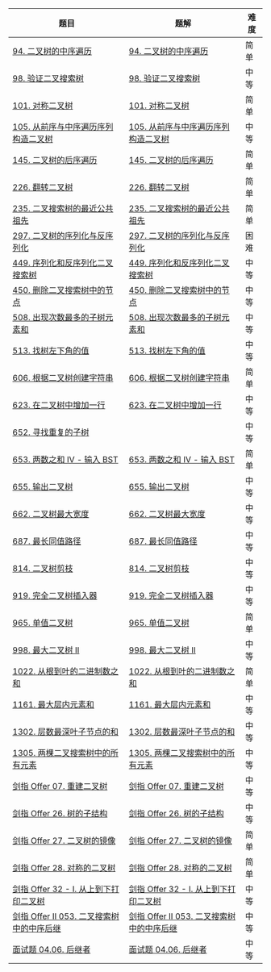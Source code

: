 | 题目                                                         | 题解                                                         | 难度 |
| ------------------------------------------------------------ | ------------------------------------------------------------ | ---- |
| [94. 二叉树的中序遍历](https://leetcode.cn/problems/binary-tree-inorder-traversal/) | [94. 二叉树的中序遍历](https://github.com/ZonzeeLi/LeetCode/blob/master/index/91-100/94.%20%E4%BA%8C%E5%8F%89%E6%A0%91%E7%9A%84%E4%B8%AD%E5%BA%8F%E9%81%8D%E5%8E%86.md) | 简单 |
| [98. 验证二叉搜索树](https://leetcode.cn/problems/validate-binary-search-tree/) | [98. 验证二叉搜索树](https://github.com/ZonzeeLi/LeetCode/blob/master/index/91-100/98.%20%E9%AA%8C%E8%AF%81%E4%BA%8C%E5%8F%89%E6%90%9C%E7%B4%A2%E6%A0%91.md) | 中等 |
| [101. 对称二叉树](https://leetcode-cn.com/problems/symmetric-tree/) | [101. 对称二叉树](https://github.com/ZonzeeLi/LeetCode/blob/master/index/101-110/101.%20%E5%AF%B9%E7%A7%B0%E4%BA%8C%E5%8F%89%E6%A0%91.md) | 简单 |
| [105. 从前序与中序遍历序列构造二叉树](https://leetcode.cn/problems/construct-binary-tree-from-preorder-and-inorder-traversal/) | [105. 从前序与中序遍历序列构造二叉树](https://github.com/ZonzeeLi/LeetCode/blob/master/index/101-110/105.%20%E4%BB%8E%E5%89%8D%E5%BA%8F%E4%B8%8E%E4%B8%AD%E5%BA%8F%E9%81%8D%E5%8E%86%E5%BA%8F%E5%88%97%E6%9E%84%E9%80%A0%E4%BA%8C%E5%8F%89%E6%A0%91.md) | 中等 |
| [145. 二叉树的后序遍历](https://leetcode.cn/problems/binary-tree-postorder-traversal/) | [145. 二叉树的后序遍历](https://github.com/ZonzeeLi/LeetCode/blob/master/index/141-150/145.%20%E4%BA%8C%E5%8F%89%E6%A0%91%E7%9A%84%E5%90%8E%E5%BA%8F%E9%81%8D%E5%8E%86.md) | 简单 |
| [226. 翻转二叉树](https://leetcode-cn.com/problems/invert-binary-tree/) | [226. 翻转二叉树](https://github.com/ZonzeeLi/LeetCode/blob/master/index/221-230/226.%20%E7%BF%BB%E8%BD%AC%E4%BA%8C%E5%8F%89%E6%A0%91.md) | 简单 |
| [235. 二叉搜索树的最近公共祖先](https://leetcode.cn/problems/lowest-common-ancestor-of-a-binary-search-tree/) | [235. 二叉搜索树的最近公共祖先](https://github.com/ZonzeeLi/LeetCode/blob/master/index/231-240/235.%20%E4%BA%8C%E5%8F%89%E6%90%9C%E7%B4%A2%E6%A0%91%E7%9A%84%E6%9C%80%E8%BF%91%E5%85%AC%E5%85%B1%E7%A5%96%E5%85%88.md) | 简单 |
| [297. 二叉树的序列化与反序列化](https://leetcode.cn/problems/serialize-and-deserialize-binary-tree/) | [297. 二叉树的序列化与反序列化](https://github.com/ZonzeeLi/LeetCode/blob/master/index/291-300/297.%20%E4%BA%8C%E5%8F%89%E6%A0%91%E7%9A%84%E5%BA%8F%E5%88%97%E5%8C%96%E4%B8%8E%E5%8F%8D%E5%BA%8F%E5%88%97%E5%8C%96.md) | 困难 |
| [449. 序列化和反序列化二叉搜索树](https://leetcode.cn/problems/serialize-and-deserialize-bst/) | [449. 序列化和反序列化二叉搜索树](https://github.com/ZonzeeLi/LeetCode/blob/master/index/441-450/449.%20%E5%BA%8F%E5%88%97%E5%8C%96%E5%92%8C%E5%8F%8D%E5%BA%8F%E5%88%97%E5%8C%96%E4%BA%8C%E5%8F%89%E6%90%9C%E7%B4%A2%E6%A0%91.md) | 中等 |
| [450. 删除二叉搜索树中的节点](https://leetcode.cn/problems/delete-node-in-a-bst/) | [450. 删除二叉搜索树中的节点](https://github.com/ZonzeeLi/LeetCode/blob/master/index/441-450/450.%20%E5%88%A0%E9%99%A4%E4%BA%8C%E5%8F%89%E6%90%9C%E7%B4%A2%E6%A0%91%E4%B8%AD%E7%9A%84%E8%8A%82%E7%82%B9.md) | 中等 |
| [508. 出现次数最多的子树元素和](https://leetcode.cn/problems/most-frequent-subtree-sum/) | [508. 出现次数最多的子树元素和](https://github.com/ZonzeeLi/LeetCode/blob/master/index/501-510/508.%20%E5%87%BA%E7%8E%B0%E6%AC%A1%E6%95%B0%E6%9C%80%E5%A4%9A%E7%9A%84%E5%AD%90%E6%A0%91%E5%85%83%E7%B4%A0%E5%92%8C.md) | 中等 |
| [513. 找树左下角的值](https://leetcode.cn/problems/find-bottom-left-tree-value/) | [513. 找树左下角的值](https://github.com/ZonzeeLi/LeetCode/blob/master/index/511-520/513.%20%E6%89%BE%E6%A0%91%E5%B7%A6%E4%B8%8B%E8%A7%92%E7%9A%84%E5%80%BC.md) | 中等 |
| [606. 根据二叉树创建字符串](https://leetcode-cn.com/problems/construct-string-from-binary-tree/) | [606. 根据二叉树创建字符串](https://github.com/ZonzeeLi/LeetCode/blob/master/index/601-610/606.%20%E6%A0%B9%E6%8D%AE%E4%BA%8C%E5%8F%89%E6%A0%91%E5%88%9B%E5%BB%BA%E5%AD%97%E7%AC%A6%E4%B8%B2.md) | 简单 |
| [623. 在二叉树中增加一行](https://leetcode.cn/problems/add-one-row-to-tree/) | [623. 在二叉树中增加一行](https://github.com/ZonzeeLi/LeetCode/blob/master/index/621-630/623.%20%E5%9C%A8%E4%BA%8C%E5%8F%89%E6%A0%91%E4%B8%AD%E5%A2%9E%E5%8A%A0%E4%B8%80%E8%A1%8C.md) | 中等 |
| [652. 寻找重复的子树](https://leetcode.cn/problems/find-duplicate-subtrees/) |                                                              | 中等 |
| [653. 两数之和 IV - 输入 BST](https://leetcode-cn.com/problems/two-sum-iv-input-is-a-bst/) | [653. 两数之和 IV - 输入 BST](https://github.com/ZonzeeLi/LeetCode/blob/master/index/651-660/653.%20%E4%B8%A4%E6%95%B0%E4%B9%8B%E5%92%8C%20IV%20-%20%E8%BE%93%E5%85%A5%20BST.md) | 简单 |
| [655. 输出二叉树](https://leetcode.cn/problems/print-binary-tree/) | [655. 输出二叉树](https://github.com/ZonzeeLi/LeetCode/blob/master/index/651-660/654.%20%E6%9C%80%E5%A4%A7%E4%BA%8C%E5%8F%89%E6%A0%91.md) | 中等 |
| [662. 二叉树最大宽度](https://leetcode.cn/problems/maximum-width-of-binary-tree/) | [662. 二叉树最大宽度](https://github.com/ZonzeeLi/LeetCode/blob/master/index/661-670/662.%20%E4%BA%8C%E5%8F%89%E6%A0%91%E6%9C%80%E5%A4%A7%E5%AE%BD%E5%BA%A6.md) | 中等 |
| [687. 最长同值路径](https://leetcode.cn/problems/longest-univalue-path/) | [687. 最长同值路径](https://github.com/ZonzeeLi/LeetCode/blob/master/index/681-690/687.%20%E6%9C%80%E9%95%BF%E5%90%8C%E5%80%BC%E8%B7%AF%E5%BE%84.md) | 中等 |
| [814. 二叉树剪枝](https://leetcode.cn/problems/binary-tree-pruning/) | [814. 二叉树剪枝](https://github.com/ZonzeeLi/LeetCode/blob/master/index/811-820/814.%20%E4%BA%8C%E5%8F%89%E6%A0%91%E5%89%AA%E6%9E%9D.md) | 中等 |
| [919. 完全二叉树插入器](https://leetcode.cn/problems/complete-binary-tree-inserter/) | [919. 完全二叉树插入器](https://github.com/ZonzeeLi/LeetCode/blob/master/index/911-920/919.%20%E5%AE%8C%E5%85%A8%E4%BA%8C%E5%8F%89%E6%A0%91%E6%8F%92%E5%85%A5%E5%99%A8.md) | 中等 |
| [965. 单值二叉树](https://leetcode.cn/problems/univalued-binary-tree/) | [965. 单值二叉树](https://github.com/ZonzeeLi/LeetCode/blob/master/index/961-970/965.%20%E5%8D%95%E5%80%BC%E4%BA%8C%E5%8F%89%E6%A0%91.md) | 简单 |
| [998. 最大二叉树 II](https://leetcode.cn/problems/maximum-binary-tree-ii/) | [998. 最大二叉树 II](https://github.com/ZonzeeLi/LeetCode/blob/master/index/991-1000/998.%20%E6%9C%80%E5%A4%A7%E4%BA%8C%E5%8F%89%E6%A0%91%20II.md) | 中等 |
| [1022. 从根到叶的二进制数之和](https://leetcode.cn/problems/sum-of-root-to-leaf-binary-numbers/) | [1022. 从根到叶的二进制数之和](https://github.com/ZonzeeLi/LeetCode/blob/master/index/1021-1030/1022.%20%E4%BB%8E%E6%A0%B9%E5%88%B0%E5%8F%B6%E7%9A%84%E4%BA%8C%E8%BF%9B%E5%88%B6%E6%95%B0%E4%B9%8B%E5%92%8C.md) | 简单 |
| [1161. 最大层内元素和](https://leetcode.cn/problems/maximum-level-sum-of-a-binary-tree/) | [1161. 最大层内元素和](https://github.com/ZonzeeLi/LeetCode/blob/master/index/1161-1170/1161.%20%E6%9C%80%E5%A4%A7%E5%B1%82%E5%86%85%E5%85%83%E7%B4%A0%E5%92%8C.md) | 中等 |
| [1302. 层数最深叶子节点的和](https://leetcode.cn/problems/deepest-leaves-sum/) | [1302. 层数最深叶子节点的和](https://github.com/ZonzeeLi/LeetCode/blob/master/index/1301-1310/1302.%20%E5%B1%82%E6%95%B0%E6%9C%80%E6%B7%B1%E5%8F%B6%E5%AD%90%E8%8A%82%E7%82%B9%E7%9A%84%E5%92%8C.md) | 中等 |
| [1305. 两棵二叉搜索树中的所有元素](https://leetcode-cn.com/problems/all-elements-in-two-binary-search-trees/) | [1305. 两棵二叉搜索树中的所有元素](https://github.com/ZonzeeLi/LeetCode/blob/master/index/1301-1310/1305.%20%E4%B8%A4%E6%A3%B5%E4%BA%8C%E5%8F%89%E6%90%9C%E7%B4%A2%E6%A0%91%E4%B8%AD%E7%9A%84%E6%89%80%E6%9C%89%E5%85%83%E7%B4%A0.md) | 中等 |
| [剑指 Offer 07. 重建二叉树](https://leetcode-cn.com/problems/zhong-jian-er-cha-shu-lcof/) | [剑指 Offer 07. 重建二叉树](https://github.com/ZonzeeLi/LeetCode/blob/master/index/%E5%89%91%E6%8C%87Offer/%E5%89%91%E6%8C%87%20Offer%2007.%20%E9%87%8D%E5%BB%BA%E4%BA%8C%E5%8F%89%E6%A0%91.md) | 中等 |
| [剑指 Offer 26. 树的子结构](https://leetcode-cn.com/problems/shu-de-zi-jie-gou-lcof/) | [剑指 Offer 26. 树的子结构](https://github.com/ZonzeeLi/LeetCode/blob/master/index/%E5%89%91%E6%8C%87Offer/%E5%89%91%E6%8C%87%20Offer%2026.%20%E6%A0%91%E7%9A%84%E5%AD%90%E7%BB%93%E6%9E%84.md) | 中等 |
| [剑指 Offer 27. 二叉树的镜像](https://leetcode-cn.com/problems/er-cha-shu-de-jing-xiang-lcof/) | [剑指 Offer 27. 二叉树的镜像](https://github.com/ZonzeeLi/LeetCode/blob/master/index/%E5%89%91%E6%8C%87Offer/%E5%89%91%E6%8C%87%20Offer%2027.%20%E4%BA%8C%E5%8F%89%E6%A0%91%E7%9A%84%E9%95%9C%E5%83%8F.md) | 简单 |
| [剑指 Offer 28. 对称的二叉树](https://leetcode-cn.com/problems/dui-cheng-de-er-cha-shu-lcof/) | [剑指 Offer 28. 对称的二叉树](https://github.com/ZonzeeLi/LeetCode/blob/master/index/%E5%89%91%E6%8C%87Offer/%E5%89%91%E6%8C%87%20Offer%2028.%20%E5%AF%B9%E7%A7%B0%E7%9A%84%E4%BA%8C%E5%8F%89%E6%A0%91.md) | 简单 |
| [剑指 Offer 32 - I. 从上到下打印二叉树](https://leetcode-cn.com/problems/cong-shang-dao-xia-da-yin-er-cha-shu-lcof/) | [剑指 Offer 32 - I. 从上到下打印二叉树](https://github.com/ZonzeeLi/LeetCode/blob/master/index/%E5%89%91%E6%8C%87Offer/%E5%89%91%E6%8C%87%20Offer%2032%20-%20I.%20%E4%BB%8E%E4%B8%8A%E5%88%B0%E4%B8%8B%E6%89%93%E5%8D%B0%E4%BA%8C%E5%8F%89%E6%A0%91.md) | 中等 |
| [剑指 Offer II 053. 二叉搜索树中的中序后继](https://leetcode.cn/problems/P5rCT8/) | [剑指 Offer II 053. 二叉搜索树中的中序后继](https://github.com/ZonzeeLi/LeetCode/blob/master/index/%E5%89%91%E6%8C%87Offer%20%E2%85%A1/%E5%89%91%E6%8C%87%20Offer%20II%20053.%20%E4%BA%8C%E5%8F%89%E6%90%9C%E7%B4%A2%E6%A0%91%E4%B8%AD%E7%9A%84%E4%B8%AD%E5%BA%8F%E5%90%8E%E7%BB%A7.md) | 中等 |
| [面试题 04.06. 后继者](https://leetcode.cn/problems/successor-lcci/) | [面试题 04.06. 后继者](https://github.com/ZonzeeLi/LeetCode/blob/master/index/%E7%A8%8B%E5%BA%8F%E5%91%98%E9%9D%A2%E8%AF%95%E9%87%91%E5%85%B8/%E9%9D%A2%E8%AF%95%E9%A2%98%2004.06.%20%E5%90%8E%E7%BB%A7%E8%80%85.md) | 中等 |
